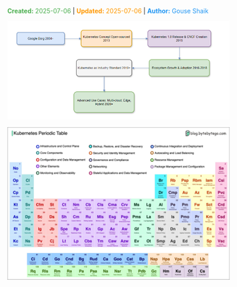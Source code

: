 <span style="color:#4caf50;"><b>Created:</b> 2025-07-06</span> | <span style="color:#ff9800;"><b>Updated:</b> 2025-07-06</span> | <span style="color:#2196f3;"><b>Author:</b> Gouse Shaik</span>

![Kubernetes-history.png](../images/Kubernetes-history.png)


![K8s-Periodic-Table.jpg](../images/K8s-Periodic-Table.jpg)

